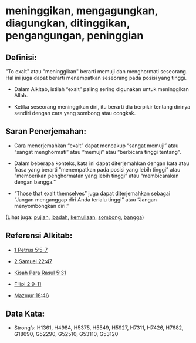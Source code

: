 # meninggikan, mengagungkan, diagungkan, ditinggikan, pengangungan, peninggian

## Definisi:

"To exalt" atau "meninggikan" berarti memuji dan menghormati seseorang. Hal ini juga dapat berarti menempatkan seseorang pada posisi yang tinggi.

* Dalam Alkitab, istilah “exalt” paling sering digunakan untuk meninggikan Allah.

* Ketika seseorang meninggikan diri, itu berarti dia berpikir tentang dirinya sendiri dengan cara yang sombong atau congkak.

## Saran Penerjemahan:

* Cara menerjemahkan “exalt” dapat mencakup “sangat memuji” atau “sangat menghormati” atau “memuji” atau “berbicara tinggi tentang”.

* Dalam beberapa konteks, kata ini dapat diterjemahkan dengan kata atau frasa yang berarti “menempatkan pada posisi yang lebih tinggi” atau “memberikan penghormatan yang lebih tinggi” atau “membicarakan dengan bangga.”

* “Those that exalt themselves” juga dapat diterjemahkan sebagai “Jangan menganggap diri Anda terlalu tinggi” atau “Jangan menyombongkan diri.”

(Lihat juga: [pujian](../other/praise.md), [ibadah](../kt/worship.md), [kemuliaan](../kt/glory.md), [sombong](../kt/boast.md), [bangga](../other/proud.md))

## Referensi Alkitab:

* [1 Petrus 5:5-7](rc://en/tn/help/1pe/05/05)

* [2 Samuel 22:47](rc://en/tn/help/2sa/22/47)

* [Kisah Para Rasul 5:31](rc://en/tn/help/act/05/31)

* [Filipi 2:9-11](rc://en/tn/help/php/02/09)

* [Mazmur 18:46](rc://en/tn/help/psa/018/46)

## Data Kata:

* Strong’s: H1361, H4984, H5375, H5549, H5927, H7311, H7426, H7682, G18690, G52290, G52510, G53110, G53120
